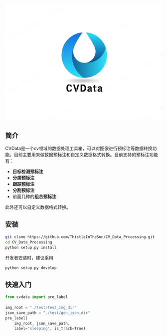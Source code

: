 <div align="center">
  <img src="docs/logo.png" width="600"/>
</div>

## 简介
CVData是一个cv领域的数据处理工具箱，可以对图像进行预标注等数据转换功能。目前主要用来做数据预标注和自定义数据格式转换。目前支持的预标注功能有：
- **目标检测预标注**
- **分类预标注**
- **跟踪预标注**
- **分割预标注**
- 前面几种的**组合预标注**

此外还可以自定义数据格式转换。

## 安装
```sh
git clone https://github.com/ThistleInTheSun/CV_Data_Prcoessing.git
cd CV_Data_Processing
python setup.py install
```
开发者安装时，建议采用
```sh
python setup.py develop
```

## 快速入门
```python
from cvdata import pre_label

img_root = "./test/test_img_dir"
json_save_path = "./test/gen_json_dir"
pre_label(
    img_root, json_save_path, 
    label="sleeping", is_track=True)

```
